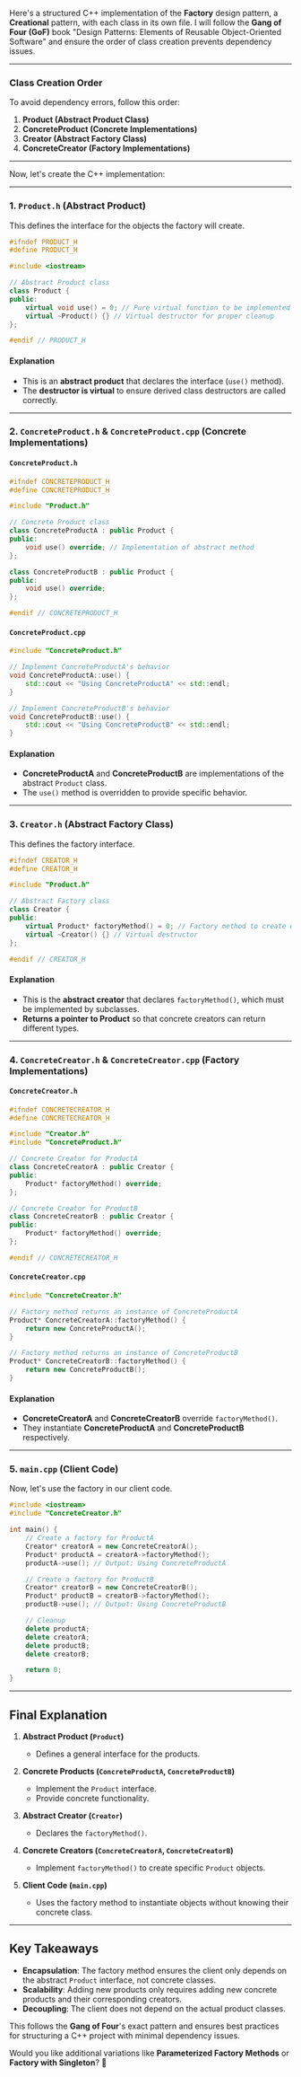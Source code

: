 Here's a structured C++ implementation of the **Factory** design pattern, a **Creational** pattern, with each class in its own file. I will follow the **Gang of Four (GoF)** book "Design Patterns: Elements of Reusable Object-Oriented Software" and ensure the order of class creation prevents dependency issues.

---

### **Class Creation Order**
To avoid dependency errors, follow this order:
1. **Product (Abstract Product Class)**
2. **ConcreteProduct (Concrete Implementations)**
3. **Creator (Abstract Factory Class)**
4. **ConcreteCreator (Factory Implementations)**

---

Now, let's create the C++ implementation:

---

### **1. `Product.h` (Abstract Product)**
This defines the interface for the objects the factory will create.

```cpp
#ifndef PRODUCT_H
#define PRODUCT_H

#include <iostream>

// Abstract Product class
class Product {
public:
    virtual void use() = 0; // Pure virtual function to be implemented by concrete products
    virtual ~Product() {} // Virtual destructor for proper cleanup
};

#endif // PRODUCT_H
```

#### **Explanation**
- This is an **abstract product** that declares the interface (`use()` method).
- The **destructor is virtual** to ensure derived class destructors are called correctly.

---

### **2. `ConcreteProduct.h` & `ConcreteProduct.cpp` (Concrete Implementations)**

#### **`ConcreteProduct.h`**
```cpp
#ifndef CONCRETEPRODUCT_H
#define CONCRETEPRODUCT_H

#include "Product.h"

// Concrete Product class
class ConcreteProductA : public Product {
public:
    void use() override; // Implementation of abstract method
};

class ConcreteProductB : public Product {
public:
    void use() override;
};

#endif // CONCRETEPRODUCT_H
```

#### **`ConcreteProduct.cpp`**
```cpp
#include "ConcreteProduct.h"

// Implement ConcreteProductA's behavior
void ConcreteProductA::use() {
    std::cout << "Using ConcreteProductA" << std::endl;
}

// Implement ConcreteProductB's behavior
void ConcreteProductB::use() {
    std::cout << "Using ConcreteProductB" << std::endl;
}
```

#### **Explanation**
- **ConcreteProductA** and **ConcreteProductB** are implementations of the abstract `Product` class.
- The `use()` method is overridden to provide specific behavior.

---

### **3. `Creator.h` (Abstract Factory Class)**
This defines the factory interface.

```cpp
#ifndef CREATOR_H
#define CREATOR_H

#include "Product.h"

// Abstract Factory class
class Creator {
public:
    virtual Product* factoryMethod() = 0; // Factory method to create objects
    virtual ~Creator() {} // Virtual destructor
};

#endif // CREATOR_H
```

#### **Explanation**
- This is the **abstract creator** that declares `factoryMethod()`, which must be implemented by subclasses.
- **Returns a pointer to Product** so that concrete creators can return different types.

---

### **4. `ConcreteCreator.h` & `ConcreteCreator.cpp` (Factory Implementations)**

#### **`ConcreteCreator.h`**
```cpp
#ifndef CONCRETECREATOR_H
#define CONCRETECREATOR_H

#include "Creator.h"
#include "ConcreteProduct.h"

// Concrete Creator for ProductA
class ConcreteCreatorA : public Creator {
public:
    Product* factoryMethod() override;
};

// Concrete Creator for ProductB
class ConcreteCreatorB : public Creator {
public:
    Product* factoryMethod() override;
};

#endif // CONCRETECREATOR_H
```

#### **`ConcreteCreator.cpp`**
```cpp
#include "ConcreteCreator.h"

// Factory method returns an instance of ConcreteProductA
Product* ConcreteCreatorA::factoryMethod() {
    return new ConcreteProductA();
}

// Factory method returns an instance of ConcreteProductB
Product* ConcreteCreatorB::factoryMethod() {
    return new ConcreteProductB();
}
```

#### **Explanation**
- **ConcreteCreatorA** and **ConcreteCreatorB** override `factoryMethod()`.
- They instantiate **ConcreteProductA** and **ConcreteProductB** respectively.

---

### **5. `main.cpp` (Client Code)**
Now, let's use the factory in our client code.

```cpp
#include <iostream>
#include "ConcreteCreator.h"

int main() {
    // Create a factory for ProductA
    Creator* creatorA = new ConcreteCreatorA();
    Product* productA = creatorA->factoryMethod();
    productA->use(); // Output: Using ConcreteProductA

    // Create a factory for ProductB
    Creator* creatorB = new ConcreteCreatorB();
    Product* productB = creatorB->factoryMethod();
    productB->use(); // Output: Using ConcreteProductB

    // Cleanup
    delete productA;
    delete creatorA;
    delete productB;
    delete creatorB;

    return 0;
}
```

---

## **Final Explanation**
1. **Abstract Product (`Product`)**
   - Defines a general interface for the products.
   
2. **Concrete Products (`ConcreteProductA`, `ConcreteProductB`)**
   - Implement the `Product` interface.
   - Provide concrete functionality.

3. **Abstract Creator (`Creator`)**
   - Declares the `factoryMethod()`.

4. **Concrete Creators (`ConcreteCreatorA`, `ConcreteCreatorB`)**
   - Implement `factoryMethod()` to create specific `Product` objects.

5. **Client Code (`main.cpp`)**
   - Uses the factory method to instantiate objects without knowing their concrete class.

---

## **Key Takeaways**
- **Encapsulation**: The factory method ensures the client only depends on the abstract `Product` interface, not concrete classes.
- **Scalability**: Adding new products only requires adding new concrete products and their corresponding creators.
- **Decoupling**: The client does not depend on the actual product classes.

This follows the **Gang of Four**'s exact pattern and ensures best practices for structuring a C++ project with minimal dependency issues.

Would you like additional variations like **Parameterized Factory Methods** or **Factory with Singleton**? 🚀
